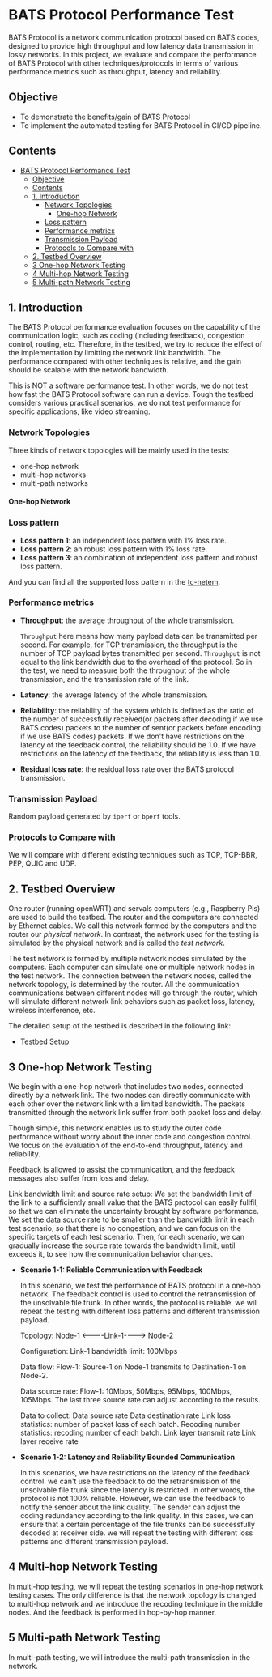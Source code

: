 # BATS Protocol Performance Test

BATS Protocol is a network communication protocol based on BATS codes, designed to provide high throughput and low latency data transmission in lossy networks. In this project, we evaluate and compare the performance of BATS Protocol with other techniques/protocols in terms of various performance metrics such as throughput, latency and reliability.  

## Objective

- To demonstrate the benefits/gain of BATS Protocol
- To implement the automated testing for BATS Protocol in CI/CD pipeline.

## Contents

- [BATS Protocol Performance Test](#bats-protocol-performance-test)
  - [Objective](#objective)
  - [Contents](#contents)
  - [1. Introduction](#1-introduction)
    - [Network Topologies](#network-topologies)
      - [One-hop Network](#one-hop-network)
    - [Loss pattern](#loss-pattern)
    - [Performance metrics](#performance-metrics)
    - [Transmission Payload](#transmission-payload)
    - [Protocols to Compare with](#protocols-to-compare-with)
  - [2. Testbed Overview](#2-testbed-overview)
  - [3 One-hop Network Testing](#3-one-hop-network-testing)
  - [4 Multi-hop Network Testing](#4-multi-hop-network-testing)
  - [5 Multi-path Network Testing](#5-multi-path-network-testing)

## 1. Introduction

The BATS Protocol performance evaluation focuses on the capability of the communication logic, such as coding (including feedback), congestion control, routing, etc. Therefore, in the testbed, we try to reduce the effect of the implementation by limitting the network link bandwidth. The performance compared with other techniques is relative, and the gain should be scalable with the network bandwidth.

This is NOT a software performance test. In other words, we do not test how fast the BATS Protocol software can run a device. Tough the testbed considers various practical scenarios, we do not test performance for specific applications, like video streaming.  

### Network Topologies

Three kinds of network topologies will be mainly used in the tests:

- one-hop network
- multi-hop networks
- multi-path networks

#### One-hop Network

### Loss pattern

- **Loss pattern 1**: an independent loss pattern with 1% loss rate.
- **Loss pattern 2**: an robust loss pattern with 1% loss rate.
- **Loss pattern 3**: an combination of independent loss pattern and robust loss pattern.

And you can find all the supported loss pattern in the [tc-netem](https://www.man7.org/linux/man-pages/man8/tc-netem.8.html).

### Performance metrics

- **Throughput**: the average throughput of the whole transmission.

    `Throughput` here means how many payload data can be transmitted per second. 
    For example, for TCP transmission, the throughput is the number of TCP payload bytes transmitted per second. `Throughput` is not equal to the link bandwidth due to the overhead of the protocol.
    So in the test, we need to measure both the throughput of the whole transmission, and the transmission rate of the link.
    
- **Latency**: the average latency of the whole transmission.
- **Reliability**: the reliability of the system which is defined as the ratio of the number of successfully received(or packets after decoding if we use BATS codes) packets to the number of sent(or packets before encoding if we use BATS codes) packets. If we don't have restrictions on the latency of the feedback control, the reliability should be 1.0. If we have restrictions on the latency of the feedback, the reliability is less than 1.0.
- **Residual loss rate**: the residual loss rate over the BATS protocol transmission.

### Transmission Payload

Random payload generated by `iperf` or `bperf` tools.

### Protocols to Compare with

We will compare with different existing techniques such as TCP, TCP-BBR, PEP, QUIC and UDP.

## 2. Testbed Overview

One router (running openWRT) and servals computers (e.g., Raspberry Pis) are used to build the testbed. The router and the computers are connected by Ethernet cables. We call this network formed by the computers and the router our *physical network*. In contrast, the network used for the testing is simulated by the physical network and is called the *test network*. 

The test network is formed by multiple network nodes simulated by the computers. Each computer can simulate one or multiple network nodes in the test network. The connection between the network nodes, called the network topology, is determined by the router. All the communication communications between different nodes will go through the router, which will simulate different network link behaviors such as packet loss, latency, wireless interference, etc. 

The detailed setup of the testbed is described in the following link:

- [Testbed Setup](testbed/testbed_setup.md)

## 3 One-hop Network Testing

We begin with a one-hop network that includes two nodes, connected directly by a network link. The two nodes can directly communicate with each other over the network link with a limited bandwidth. The packets transmitted through the network link suffer from both packet loss and delay.

Though simple, this network enables us to study the outer code performance without worry about the inner code and congestion control. We focus on the evaluation of the end-to-end throughput, latency and reliability. 
 
Feedback is allowed to assist the communication, and the feedback messages also suffer from loss and delay. 

Link bandwidth limit and source rate setup:
We set the bandwidth limit of the link to a sufficiently small value that the BATS protocol can easily fullfil, so that we can eliminate the uncertainty brought by software performance. We set the data source rate to be smaller than the bandwidth limit in each test scenario, so that there is no congestion, and we can focus on the specific targets of each test scenario. Then, for each scenario, we can gradually increase the source rate towards the bandwidth limit, until exceeds it, to see how the communication behavior changes.

- **Scenario 1-1: Reliable Communication with Feedback**

    In this scenario, we test the performance of BATS protocol in a one-hop network. The feedback control is used to control the retransmission of the unsolvable file trunk. In other words, the protocol is reliable. we will repeat the testing with different loss patterns and different transmission payload.

  Topology:
  Node-1 <----Link-1----> Node-2

  Configuration:
    Link-1 bandwidth limit: 100Mbps

  Data flow:
    Flow-1: Source-1 on Node-1 transmits to Destination-1 on Node-2.
  
  Data source rate:
    Flow-1: 10Mbps, 50Mbps, 95Mbps, 100Mbps, 105Mbps. The last three source rate can adjust according to the results.

  Data to collect:
    Data source rate
    Data destination rate
    Link loss statistics: number of packet loss of each batch.
    Recoding number statistics: recoding number of each batch.
    Link layer transmit rate
    Link layer receive rate
    

- **Scenario 1-2: Latency and Reliability Bounded Communication**

    In this scenarios, we have restrictions on the latency of the feedback control. we can't use the feedback to do the retransmission of the unsolvable file trunk since the latency is restricted. In other words, the protocol is not 100% reliable. However, we can use the feedback to notify the sender about the link quality. The sender can adjust the coding redundancy according to the link quality. In this cases, we can ensure that a certain percentage of the file trunks can be successfully decoded at receiver side. we will repeat the testing with different loss patterns and different transmission payload.

## 4 Multi-hop Network Testing

In multi-hop testing, we will repeat the testing scenarios in one-hop network testing cases. The only difference is that the network topology is changed to multi-hop network and we introduce the recoding technique in the middle nodes. And the feedback is performed in hop-by-hop manner.

## 5 Multi-path Network Testing

In multi-path testing, we will introduce the multi-path transmission in the network.
